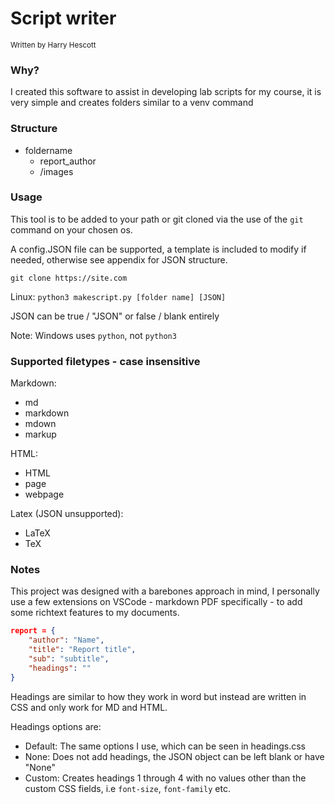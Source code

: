 # Script writer
<sup>Written by Harry Hescott</sup>

### Why?

I created this software to assist in developing lab scripts for my course, it is very simple and creates folders similar to a venv command

### Structure

- foldername
    - report_author
    - /images

### Usage

This tool is to be added to your path or git cloned via the use of the `git` command on your chosen os.

A config.JSON file can be supported, a template is included to modify if needed, otherwise see appendix for JSON structure.

`git clone https://site.com`

Linux: `python3 makescript.py [folder name] [JSON]`

JSON can be true / "JSON" or false / blank entirely

Note: Windows uses `python`, not `python3`

### Supported filetypes - case insensitive

Markdown:
- md
- markdown
- mdown
- markup

HTML:
- HTML
- page
- webpage

Latex (JSON unsupported):
- LaTeX
- TeX

### Notes

This project was designed with a barebones approach in mind, I personally use a few extensions on VSCode - markdown PDF specifically - to add some richtext features to my documents.

```JSON
report = {
    "author": "Name",
    "title": "Report title",
    "sub": "subtitle",
    "headings": ""
}
```

Headings are similar to how they work in word but instead are written in CSS and only work for MD and HTML.

Headings options are:
- Default: The same options I use, which can be seen in headings.css
- None: Does not add headings, the JSON object can be left blank or have "None"
- Custom: Creates headings 1 through 4 with no values other than the custom CSS fields, i.e `font-size`, `font-family` etc.